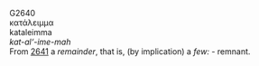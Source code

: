<body>
  <p>G2640<br>  κατάλειμμα  <br> kataleimma  <br><i>kat-al‘-ime-mah </i><br>From <a href="g2641.htm">2641</a>  a <i>remainder</i>, that is, (by implication) a <i>few:</i> - remnant.<br></p>
 </body>
